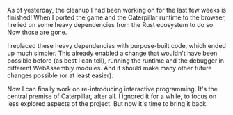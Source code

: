 As of yesterday, the cleanup I had been working on for the last few weeks is
finished! When I ported the game and the Caterpillar runtime to the browser, I
relied on some heavy dependencies from the Rust ecosystem to do so. Now those
are gone.

I replaced these heavy dependencies with purpose-built code, which ended up much
simpler. This already enabled a change that wouldn't have been possible before
(as best I can tell), running the runtime and the debugger in different
WebAssembly modules. And it should make many other future changes possible (or
at least easier).

Now I can finally work on re-introducing interactive programming. It's the
central premise of Caterpillar, after all. I ignored it for a while, to focus on
less explored aspects of the project. But now it's time to bring it back.
